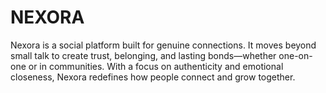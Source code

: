 # NEXORA
Nexora is a social platform built for genuine connections. It moves beyond small talk to create trust, belonging, and lasting bonds—whether one-on-one or in communities. With a focus on authenticity and emotional closeness, Nexora redefines how people connect and grow together.
